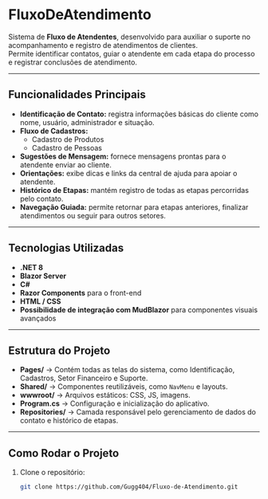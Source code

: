 ﻿# FluxoDeAtendimento

Sistema de **Fluxo de Atendentes**, desenvolvido para auxiliar o suporte no acompanhamento e registro de atendimentos de clientes.  
Permite identificar contatos, guiar o atendente em cada etapa do processo e registrar conclusões de atendimento.

---

## Funcionalidades Principais

- **Identificação de Contato:** registra informações básicas do cliente como nome, usuário, administrador e situação.
- **Fluxo de Cadastros:** 
  - Cadastro de Produtos
  - Cadastro de Pessoas
- **Sugestões de Mensagem:** fornece mensagens prontas para o atendente enviar ao cliente.
- **Orientações:** exibe dicas e links da central de ajuda para apoiar o atendente.
- **Histórico de Etapas:** mantém registro de todas as etapas percorridas pelo contato.
- **Navegação Guiada:** permite retornar para etapas anteriores, finalizar atendimentos ou seguir para outros setores.

---

## Tecnologias Utilizadas

- **.NET 8**  
- **Blazor Server**  
- **C#**  
- **Razor Components** para o front-end  
- **HTML / CSS**  
- **Possibilidade de integração com MudBlazor** para componentes visuais avançados  

---

## Estrutura do Projeto

- **Pages/** → Contém todas as telas do sistema, como Identificação, Cadastros, Setor Financeiro e Suporte.  
- **Shared/** → Componentes reutilizáveis, como `NavMenu` e layouts.  
- **wwwroot/** → Arquivos estáticos: CSS, JS, imagens.  
- **Program.cs** → Configuração e inicialização do aplicativo.  
- **Repositories/** → Camada responsável pelo gerenciamento de dados do contato e histórico de etapas.

---

## Como Rodar o Projeto

1. Clone o repositório:
   ```bash
   git clone https://github.com/Gugg404/Fluxo-de-Atendimento.git